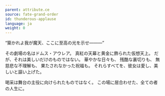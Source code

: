 ```yaml
---
parent: attribute.ce
source: fate-grand-order
id: thunderous-applause
language: ja
weight: 0
---
```


“築かれよ我が魔天、ここに至高の光を示せ―――”

その劇場の名はドムス・アウレア。
真紅の天幕と黄金に飾られた仮想天上。
だが、それは美しいだけのものではない。
華やかな日々も、
残酷な裏切りも、
無慈悲な不理解も、
果たされなかった祝福も。
それらすべてを、彼女は愛し、美しいと謳い上げた。

喝采は舞台の主役に向けられたものではなく。
この場に居合わせた、全ての者の人生に。
